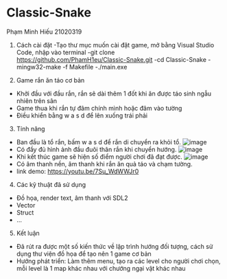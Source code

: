 # Classic-Snake
Phạm Minh Hiếu 21020319
1. Cách cài đặt
  -Tạo thư mục muốn cài đặt game, mở bằng Visual Studio Code, nhập vào terminal
  -git clone https://github.com/PhamH1eu/Classic-Snake.git
  -cd Classic-Snake
  -mingw32-make -f Makefile
  -./main.exe
  
2. Game rắn ăn táo cơ bản
  - Khởi đầu với đầu rắn, rắn sẽ dài thêm 1 đốt khi ăn được táo sinh ngẫu nhiên trên sân
  - Game thua khi rắn tự đâm chính mình hoặc đâm vào tường
  - Điều khiển bằng w a s d để lên xuống trái phải
3. Tính năng
  - Ban đầu là tổ rắn, bấm w a s d để rắn di chuyển ra khỏi tổ.
  ![image](https://user-images.githubusercontent.com/100515892/169095975-1100551e-ed72-4d62-9cfc-e85343db9e73.png)
  - Có đầy đủ hình ảnh đầu đuôi thân rắn khi chuyển hướng.
  ![image](https://user-images.githubusercontent.com/100515892/169096537-3ef91188-fafc-4e70-90ba-0a93576f9b0f.png)
  - Khi kết thúc game sẽ hiện số điểm người chơi đã đạt được.
  ![image](https://user-images.githubusercontent.com/100515892/169096318-0328d6d9-7063-4682-9bd5-9f3eb78b4cc4.png)
  - Có âm thanh nền, âm thanh khi rắn ăn quả táo và chạm tường.
  - link demo: https://youtu.be/7Su_WdWWJr0
4. Các kỹ thuật đã sử dụng
  - Đồ họa, render text, âm thanh với SDL2
  - Vector
  - Struct
  - ...
5. Kết luận
  - Đã rút ra được một số kiến thức về lập trình hướng đối tượng, cách sử dụng thư viện đồ họa để tạo nên 1 game cơ bản
  - Hướng phát triển: Làm thêm menu, tạo ra các level cho người chơi chọn, mỗi level là 1 map khác nhau với chướng ngại vật khác nhau
